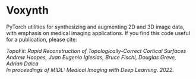 # Voxynth

PyTorch utilities for synthesizing and augmenting 2D and 3D image data, with emphasis on medical imaging applications. If you find this code useful for a publication, please cite:

*TopoFit: Rapid Reconstruction of Topologically-Correct Cortical Surfaces*<BR>
*Andrew Hoopes, Juan Eugenio Iglesias, Bruce Fischl, Douglas Greve, Adrian Dalca*<BR>
*In proceedings of MIDL: Medical Imaging with Deep Learning. 2022.*
